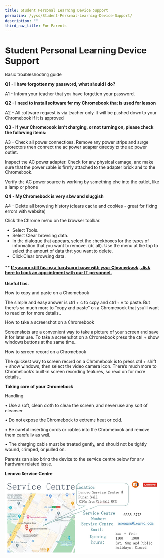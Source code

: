 ```yaml
---
title: Student Personal Learning Device Support
permalink: /yyss/Student-Personal-Learning-Device-Support/
description: ""
third_nav_title: For Parents
---
```

Student Personal Learning Device Support
========================================

Basic troubleshooting guide  
  

**Q1 - I have forgotten my password, what should I do?**

A1 - Inform your teacher that you have forgotten your password.

  

**Q2 - I need to install software for my Chromebook that is used for lesson**

A2 - All software request is via teacher only. It will be pushed down to your Chromebook if it is approved

  

**Q3 - If your Chromebook isn’t charging, or not turning on, please check the following items:** 

A3 - Check all power connections. Remove any power strips and surge protectors then connect the ac power adapter directly to the ac power outlet. 

  

Inspect the AC power adapter. Check for any physical damage, and make sure that the power cable is firmly attached to the adapter brick and to the Chromebook. 

Verify the AC power source is working by something else into the outlet, like a lamp or phone 

  

**Q4 - My Chromebook is very slow and sluggish**

A4 - Delete all browsing history (clears cache and cookies - great for fixing errors with website)

Click the Chrome menu on the browser toolbar.

*   Select Tools.
*   Select Clear browsing data.
*   In the dialogue that appears, select the checkboxes for the types of information that you want to remove. (do all). Use the menu at the top to select the amount of data that you want to delete.
*   Click Clear browsing data.

  

#### \*\* [If you are still facing a hardware issue with your Chromebook, click here to book an appointment with our IT personnel.](https://docs.google.com/forms/d/e/1FAIpQLScR-yLi9Bdcwe8GJvTlE3pe1XDJKN3tDRYRAoMfoNSgrmDbng/viewform)


**Useful tips.**

How to copy and paste on a Chromebook

The simple and easy answer is ctrl + c to copy and ctrl + v to paste. But there’s so much more to “copy and paste” on a Chromebook that you’ll want to read on for more details..

  

How to take a screenshot on a Chromebook

Screenshots are a convenient way to take a picture of your screen and save it for later use. To take a screenshot on a Chromebook press the ctrl + show windows buttons at the same time..

  

How to screen record on a Chromebook

The quickest way to screen record on a Chromebook is to press ctrl + shift + show windows, then select the video camera icon. There’s much more to Chromebook’s built-in screen recording features, so read on for more details..

  

**Taking care of your Chromebook**

  

Handling

• Use a soft, clean cloth to clean the screen, and never use any sort of cleanser.

• Do not expose the Chromebook to extreme heat or cold.

• Be careful inserting cords or cables into the Chromebook and remove them carefully as well.

• The charging cable must be treated gently, and should not be tightly wound, crimped, or pulled on.

  

Parents can also bring the device to the service centre below for any hardware related issue.

  

**Lenovo Service Centre**

![](/images/Service.jpeg)